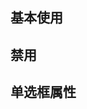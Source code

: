 <script setup>
import primaryRadio from "./primaryRadio.vue"
import disRadio from "./disRadio.vue"
import radioTable from "./radioTable.vue"
import codeContainer from "../public/stretchCode/index.vue"
import {getString} from "./getString.js"
</script>

## 基本使用

<code-container :text="primaryRadio.code + getString()"><primary-radio></primary-radio></code-container>

## 禁用

<code-container :text="disRadio.code + getString()"><dis-radio></dis-radio></code-container>

## 单选框属性

<radio-table></radio-table>
